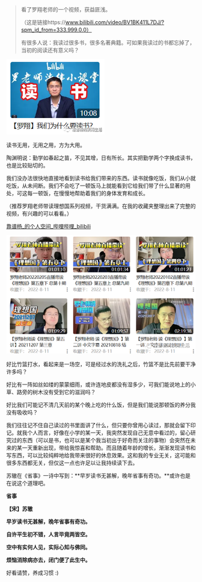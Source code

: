 > 看了罗翔老师的一个视频，获益匪浅。
>
> （这是链接https://www.bilibili.com/video/BV1BK411L7DJ/?spm_id_from=333.999.0.0）
>
> 有很多人说：我读过很多书，很多名著典籍。可如果我读过的书都忘掉了，当初的阅读还有意义吗？

![图片](https://raw.githubusercontent.com/SAH01/wordpress-img/master/imgs/202302201139619.png)

读书无用，无用之用，方为大用。

陶渊明说：勤学如春起之苗，不见其增，日有所长。其实把勤学两个字换成读书，也是比较贴切的。

我们没办法很快地直接地看到读书给我们带来的东西。读书就像吃饭，我们从小就吃饭，从未间断。我们不会吃了一顿饭马上就能看到它给我们带了什么显著的用处，可这每一顿饭，在慢慢地帮助着我们的身体发育和成长。

（推荐罗翔老师带读理想国系列视频，干货满满。在我的收藏夹整理出来了完整的视频，有兴趣的可以看看。）

[靠谱杨_的个人空间_哔哩哔哩_bilibili](https://space.bilibili.com/436853146)

![图片](https://raw.githubusercontent.com/SAH01/wordpress-img/master/imgs/202302201139622.png)



好比竹篮打水，看起来是一场空，可是经过水的洗礼之后，竹篮不是比先前要干净许多吗？

好比有一阵如丝如缕的蒙蒙细雨，或许连地皮都没有湿多少，可我们能说地上的小草、路旁的树木没有受到它的滋润吗？

好比我们可能记不清几天前的某个晚上吃的什么饭，但是我们能说那顿饭的养分我没有吸收吗？



我们往往记不住自己读过的书里面讲了什么，但只要你曾用心读过，那就会留下印记。就我个人而言，好像在小学的某一天，我突然发现自己无意中看过的，留心研究过的东西（可以是书，也可以是某个我当初出于好奇而关注的事物）会突然在未来的某一天重新出现，带给我惊喜和帮助。而且随着年龄的增长，渐渐发现读书和写东西，可以比较纯粹地给我带来很好的休息效果。这和我的专业无关，这可能和很多东西都无关，但仅这一点也许足以让我持续读下去。

苏辙在《省事》一诗中写到：**早岁读书无甚解，晚年省事有奇功。**或许也是在说这个道理吧。

**省事**

**【宋】苏辙**

**早岁读书无甚解，晚年省事有奇功。**

**自许平生初不错，人言毕竟两皆空。**

**空中有实何人见，实际心知与佛同。**

**烦恼消除病亦去，闭门便了此生中。**



好看请赞，养成习惯 :)